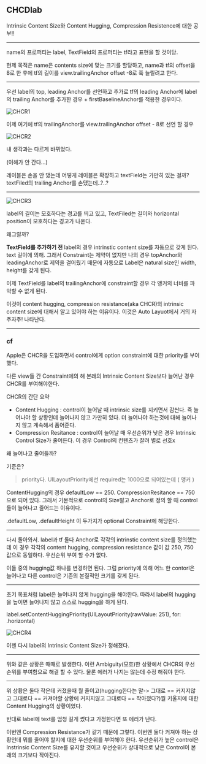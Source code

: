 ## CHCDlab

Intrinsic Content Size와 Content Hugging, Compression Resistence에 대한 공부!!

---

name의 프로퍼티는 label, TextField의 프로퍼티는 tf라고 표현을 할 것이당.

현제 목적은 name은 contents size에 맞는 크기를 할당하고, name과 tf의 offset을 8로 한 후에 tf의 길이를 view.trailingAnchor offset -8로 쭉 늘릴려고 한다.

---

우선 label의 top, leading Anchor를 선언하고 추가로 tf의 leading  Anchor에 label의 trailing Anchor를 추가한 경우 + firstBaselineAnchor를 적용한 경우이다.

![CHCR1](https://user-images.githubusercontent.com/96910404/190858827-4dce7a79-8b49-4187-819c-78fbb2349bce.png)


이제 여기에 tf의 trailingAnchor를 view.trailingAnchor offset - 8로 선언 할 경우

![CHCR2](https://user-images.githubusercontent.com/96910404/190858830-243a40ad-0e77-48cd-a3f7-4f77815eb8e5.png)

내 생각과는 다르게 바뀌었다.

(이해가 안 간다...)

레이블은 손을 안 댔는데 어떻게 레이블은 확장하고 textField는 가만히 있는 걸까? textFiled의 trailing Anchor를 손댔는데..?..?

---


![CHCR3](https://user-images.githubusercontent.com/96910404/190858837-0afb5ab0-ea33-4e94-bbec-c3c557335d25.png)

label의 길이는 모호하다는 경고를 띄고 있고, TextFiled는 길이와 horizontal position이 모호하다는 경고가 나온다.

왜그럴까?

**TextField를 추가하기 전** label의 경우 intrinstic content size를 자동으로 갖게 된다. text 길이에 의해. 그래서 Constraint는 제약이 없지만 나의 경우 topAnchor와 leadingAnchor로 제약을 걸어줬기 때문에 자동으로 Label은 natural size인 width, height를 갖게 된다.

이제 TextField를 label의 trailingAnchor에 constraint할 경우 각 앵커의 너비를 파악할 수 없게 된다.

이것이 content hugging, compression resistance(aka CHCR)의 intrinsic content size에 대해서 알고 있어야 하는 이유이다. 이것은 Auto Layuot에서 거의 자주자주! 나타난다.


---
### cf

Apple은 CHCR을 도입하면서 control에게 option constraint에 대한 priority를 부여했다.

다른 view들 간 Constraint에의 해 본래의 Intrinsic Content Size보다 늘어난 경우 CHCR를 부여해야한다.

CHCR의 간단 요약
- Content Hugging : control이 늘어날 때 intrinsic size를 지키면서 감싼다. 즉 늘어나야 할 상황인데 늘어나지 않고 가만히 있다. 더 늘어나야 하는것에 대해 늘어나지 않고 계속해서 품어준다.
- Compression Resitance : control이 늘어날 때 우선순위가 낮은 경우 Intrinsic Control Size가 줄어든다. 이 경우 Control의 컨텐츠가 잘려 별로 선호x

왜 늘어나고 줄어들까?

기준은?

> priority다. UILayoutPriority에선 required는 1000으로 되어있는데 ( 앵커 )

ContentHugging의 경우 defaultLow == 250. CompressionResitance == 750으로 되어 있다. 그래서 기본적으로 control의 Size말고 Anchor로 정의 할 때 control들이 늘어나고 줄어드는 이유이다.

.defaultLow, .defaultHeight 이 두가지가 optional Constraint에 해당한다.

---

다시 돌아와서. label과 tf 둘다 Anchor로 각각의 intrinstic content size를 정의했는데 이 경우 각각의 content hugging, compression resistance 값이  값 250, 750 값으로 동일하다. 우선순위 부여 할 수가 없다.

이들 중의 hugging값 하나를 변경하면 된다. 그럼 priority에 의해 어느 한 contorl은 늘어나고 다른 control은 기존의 본질적인 크기를 갖게 된다.


---

초기 목표처럼 label은 늘어나지 않게 hugging을 해야한다. 따라서 label의 hugging을 높이면 늘어나지 않고 스스로 hugging을 하게 된다.

label.setContentHuggingPriority(UILayoutPriority(rawValue: 251), for: .horizontal)

![CHCR4](https://user-images.githubusercontent.com/96910404/190858832-42565c70-6920-4158-b134-d532ee79db6f.png)

이젠 다시 label의 Intrinsic Content Size가 정해졌다.


---

위와 같은 상황은 때때로 발생한다. 이런 Ambiguity(모호)한 상황에서 CHCR의 우선순위를 부여함으로 해결 할 수 있다. 물론 에러가 나지는 않는데 수정 해줘야 한다.


---

 위 상황은 둘다 작은데 커졌을때 뭘 줄이고(hugging한다는 말-> 그대로 == 커지지않고 그대로다 == 커져야할 상황에 커지지않고 그대로다 == 작아졌다?)뭘 키울지에 대한 Content Hugging의 상황이었다.

반대로 label에 text를 엄청 길게 썼다고 가정한다면 또 에러가 난다.

 이번엔 Compression Resistance가 같기 때문에 그렇다. 이번엔 둘다 커져야 하는 상황인데 뭐를 줄어야 할지에 대한 우선순위를 부여해야 한다. 우선순위가 높은 control은 Instrinsic Content Size를 유지할 것이고 우선순위가 상대적으로 낮은 Control이 본래의 크기보다 작아진다.
